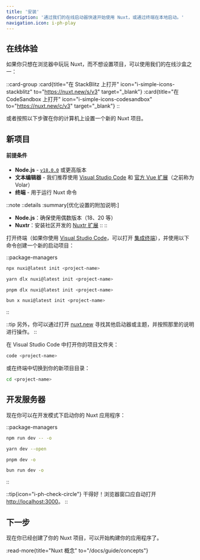 ```yaml
---
title: '安装'
description: '通过我们的在线启动器快速开始使用 Nuxt，或通过终端在本地启动。'
navigation.icon: i-ph-play
---
```


## 在线体验

如果你只想在浏览器中玩玩 Nuxt，而不想设置项目，可以使用我们的在线沙盒之一：

::card-group
  :card{title="在 StackBlitz 上打开" icon="i-simple-icons-stackblitz" to="https://nuxt.new/s/v3" target="_blank"}
  :card{title="在 CodeSandbox 上打开" icon="i-simple-icons-codesandbox" to="https://nuxt.new/c/v3" target="_blank"}
::

或者按照以下步骤在你的计算机上设置一个新的 Nuxt 项目。

## 新项目

<!-- TODO: 需要在 nuxt/nuxt.com 上修复 -->
<!-- markdownlint-disable-next-line MD001 -->
#### 前提条件

- **Node.js** - [`v18.0.0`](https://nodejs.org/en) 或更高版本
- **文本编辑器** - 我们推荐使用 [Visual Studio Code](https://code.visualstudio.com/) 和 [官方 Vue 扩展](https://marketplace.visualstudio.com/items?itemName=Vue.volar)（之前称为 Volar）
- **终端** - 用于运行 Nuxt 命令

::note
  ::details
  :summary[优化设置的附加说明:]
  - **Node.js**：确保使用偶数版本（18、20 等）
  - **Nuxtr**：安装社区开发的 [Nuxtr 扩展](https://marketplace.visualstudio.com/items?itemName=Nuxtr.nuxtr-vscode)
  ::
::

打开终端（如果你使用 [Visual Studio Code](https://code.visualstudio.com)，可以打开 [集成终端](https://code.visualstudio.com/docs/editor/integrated-terminal)），并使用以下命令创建一个新的启动项目：

::package-managers

```bash [npm]
npx nuxi@latest init <project-name>
```

```bash [yarn]
yarn dlx nuxi@latest init <project-name>
```

```bash [pnpm]
pnpm dlx nuxi@latest init <project-name>
```

```bash [bun]
bun x nuxi@latest init <project-name>
```

::

::tip
另外，你可以通过打开 [nuxt.new](https://nuxt.new) 寻找其他启动器或主题，并按照那里的说明进行操作。
::

在 Visual Studio Code 中打开你的项目文件夹：

```bash [Terminal]
code <project-name>
```

或在终端中切换到你的新项目目录：

```bash
cd <project-name>
```

## 开发服务器

现在你可以在开发模式下启动你的 Nuxt 应用程序：

::package-managers

```bash [npm]
npm run dev -- -o
```

```bash [yarn]
yarn dev --open
```

```bash [pnpm]
pnpm dev -o
```

```bash [bun]
bun run dev -o
```
::

::tip{icon="i-ph-check-circle"}
干得好！浏览器窗口应自动打开 <http://localhost:3000>。
::

## 下一步

现在你已经创建了你的 Nuxt 项目，可以开始构建你的应用程序了。

:read-more{title="Nuxt 概念" to="/docs/guide/concepts"}
